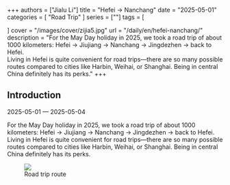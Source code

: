 +++
authors = ["Jialu Li"]
title = "Hefei → Nanchang"
date = "2025-05-01"
categories = [
    "Road Trip"
]
series = [""]
tags = [
    
]
cover = "/images/cover/zijia5.jpg"
url = "/daily/en/hefei-nanchang/"
description = "For the May Day holiday in 2025, we took a road trip of about 1000 kilometers: Hefei → Jiujiang → Nanchang → Jingdezhen → back to Hefei.  
Living in Hefei is quite convenient for road trips—there are so many possible routes compared to cities like Harbin, Weihai, or Shanghai. Being in central China definitely has its perks."
+++
<!DOCTYPE html>
<html lang="en">
<head>
    <meta charset="UTF-8">
    <meta name="viewport" content="width=device-width, initial-scale=1.0">
    <link rel="stylesheet" href="/assets/css/styles.css">
</head>
<body>
    <article>
        <section>
            <h2>Introduction</h2>
            <p>2025-05-01 — 2025-05-04</p>
            <p>For the May Day holiday in 2025, we took a road trip of about 1000 kilometers: Hefei → Jiujiang → Nanchang → Jingdezhen → back to Hefei.  
Living in Hefei is quite convenient for road trips—there are so many possible routes compared to cities like Harbin, Weihai, or Shanghai. Being in central China definitely has its perks.</p>
            <div class="container">
                <div class="image">
                    <figure>
                        <a data-fancybox="gallery" href="https://cdn.heirenlop.com/daily-record/zijia5.jpg">
                            <img src="https://cdn.heirenlop.com/daily-record/zijia5.jpg" loading="lazy">
                        </a>
                        <figcaption>Road trip route</figcaption>
                    </figure>
                </div>
            </div>
        </section>
    </article>
</body>
</html>
